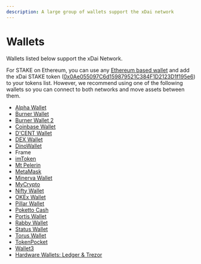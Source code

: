 ```yaml
---
description: A large group of wallets support the xDai network
---
```


# Wallets

Wallets listed below support the xDai Network. 

For STAKE on Ethereum, you can use any [Ethereum based wallet](https://ethereum.org/en/wallets/) and add the xDai STAKE token \([0x0Ae055097C6d159879521C384F1D2123D1f195e6](https://etherscan.io/token/0x0Ae055097C6d159879521C384F1D2123D1f195e6)\) to your tokens list. However, we recommend using one of the following wallets so you can connect to both networks and move assets between them.

* [Alpha Wallet](alpha-wallet/)
* [Burner Wallet](burner-wallet/)
* [Burner Wallet 2](burner-wallet-2.md)
* [Coinbase Wallet](coinbase-wallet.md)
* [D'CENT Wallet](dcent.md)
* [DEX Wallet](dex-wallet.md)
* [DinoWallet](https://dinowallet.org/)
* Frame
* [imToken](imtoken.md)
* [Mt Pelerin](mt-pelerin.md)
* [MetaMask](metamask/)
* [Minerva Wallet](minerva-wallet.md)
* [MyCrypto](mycrypto.md)
* [Nifty Wallet](nifty-wallet.md)
* [OKEx Wallet](https://www.okex.com/wallet)
* [Pillar Wallet](pillar-wallet.md)
* [Poketto Cash](poketto.md)
* [Portis Wallet](portis-wallet.md)
* [Rabby Wallet](https://rabby.io/)
* [Status Wallet](status-wallet.md)
* [Torus Wallet](https://toruswallet.io/)
* [TokenPocket](tokenpocket.md)
* [Wallet3](wallet3.md)
* [Hardware Wallets: Ledger & Trezor](ledger-and-trezor.md)

